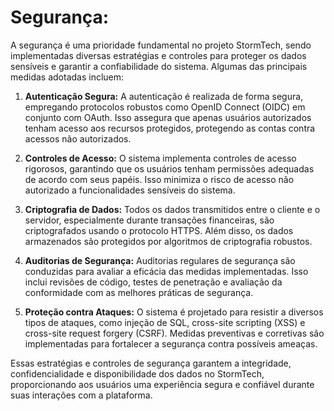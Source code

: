 # Segurança:

A segurança é uma prioridade fundamental no projeto StormTech, sendo implementadas diversas estratégias e controles para proteger os dados sensíveis e garantir a confiabilidade do sistema. Algumas das principais medidas adotadas incluem:

1. **Autenticação Segura:**
  A autenticação é realizada de forma segura, empregando protocolos robustos como OpenID Connect (OIDC) em conjunto com OAuth. Isso assegura que apenas usuários autorizados tenham acesso aos recursos protegidos, protegendo as contas contra acessos não autorizados.

2. **Controles de Acesso:**
  O sistema implementa controles de acesso rigorosos, garantindo que os usuários tenham permissões adequadas de acordo com seus papéis. Isso minimiza o risco de acesso não autorizado a funcionalidades sensíveis do sistema.

3. **Criptografia de Dados:**
  Todos os dados transmitidos entre o cliente e o servidor, especialmente durante transações financeiras, são criptografados usando o protocolo HTTPS. Além disso, os dados armazenados são protegidos por algoritmos de criptografia robustos.

4. **Auditorias de Segurança:**
  Auditorias regulares de segurança são conduzidas para avaliar a eficácia das medidas implementadas. Isso inclui revisões de código, testes de penetração e avaliação da conformidade com as melhores práticas de segurança.

5. **Proteção contra Ataques:**
  O sistema é projetado para resistir a diversos tipos de ataques, como injeção de SQL, cross-site scripting (XSS) e cross-site request forgery (CSRF). Medidas preventivas e corretivas são implementadas para fortalecer a segurança contra possíveis ameaças.

Essas estratégias e controles de segurança garantem a integridade, confidencialidade e disponibilidade dos dados no StormTech, proporcionando aos usuários uma experiência segura e confiável durante suas interações com a plataforma.
